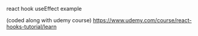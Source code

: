 react hook useEffect example 

(coded along with udemy course)
https://www.udemy.com/course/react-hooks-tutorial/learn
